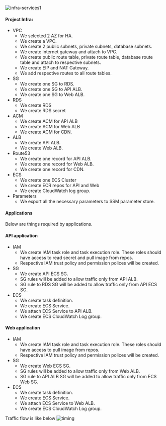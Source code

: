 ![infra-services1](https://github.com/Phaneendra-Manthena/terraform-modules/assets/129941378/1694e0bd-b19d-42e5-96bb-a0bef8038e81)

#### Project Infra:
* VPC
    * We selected 2 AZ for HA.
    * We create a VPC.
    * We create 2 public subnets, private subnets, database subnets.
    * We create internet gateway and attach to VPC.
    * We create public route table, private route table, database route table and attach to respective subnets.
    * We create EIP and NAT Gateway.
    * We add respective routes to all route tables.
* SG
    * We create one SG to RDS.
    * We create one SG to API ALB.
    * We create one SG to Web ALB.
* RDS
    * We create RDS
    * We create RDS secret
* ACM
    * We create ACM for API ALB
    * We create ACM for Web ALB
    * We create ACM for CDN.
* ALB
    * We create API ALB.
    * We create Web ALB.
* Route53
    * We create one record for API ALB.
    * We create one record for Web ALB.
    * We create one record for CDN.
* ECS
    * We create one ECS Cluster
    * We create ECR repos for API and Web
    * We create CloudWatch log group.
* Parameters
    * We export all the necessary parameters to SSM parameter store.

#### Applications
 Below are things required by applications.

 #### API application
 * IAM
    * We create IAM task role and task execution role. These roles should have access to read secret and pull image from repos.
    * Respective IAM trust policy and permission polices will be created.
* SG
    * We create API ECS SG.
    * SG rules will be added to allow traffic only from API ALB.
    * SG rule to RDS SG will be added to allow traffic only from API ECS SG.
* ECS
    * We create task definition.
    * We create ECS Service.
    * We attach ECS Service to API ALB.
    * We create ECS CloudWatch Log group.

#### Web application
 * IAM
    * We create IAM task role and task execution role. These roles should have access to pull image from repos.
    * Respective IAM trust policy and permission polices will be created.
* SG
    * We create Web ECS SG.
    * SG rules will be added to allow traffic only from Web ALB.
    * SG rule to API ALB SG will be added to allow traffic only from ECS Web SG.
* ECS
    * We create task definition.
    * We create ECS Service.
    * We attach ECS Service to Web ALB.
    * We create ECS CloudWatch Log group.

Traffic flow is like below
![timing](https://github.com/Phaneendra-Manthena/terraform-modules/assets/129941378/f1c0d57e-1ebd-494c-9d30-06fc6e9d336b)
